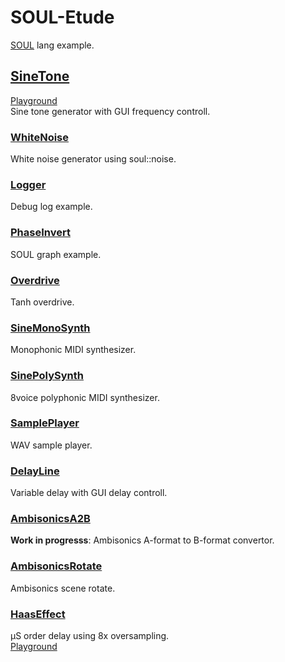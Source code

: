 # SOUL-Etude  
[SOUL](https://github.com/soul-lang/SOUL) lang example.

## [SineTone](SineTone)
[Playground](https://soul.dev/lab?id=d2fb7b25ec7aeddce2d2b0c0776cf6ec&0=440)  
Sine tone generator with GUI frequency controll.  

### [WhiteNoise](WhiteNoise)
White noise generator using soul::noise.

### [Logger](Logger)
Debug log example.

### [PhaseInvert](PhaseInvert)
SOUL graph example.

### [Overdrive](Overdrive)
Tanh overdrive.

### [SineMonoSynth](SineMonoSynth)
Monophonic MIDI synthesizer.

### [SinePolySynth](SinePolySynth)
8voice polyphonic MIDI synthesizer.

### [SamplePlayer](SamplePlayer)
WAV sample player.

### [DelayLine](DelayLine)
Variable delay with GUI delay controll.

### [AmbisonicsA2B](AmbisonicsA2B)
**Work in progresss**: Ambisonics A-format to B-format convertor.

### [AmbisonicsRotate](AmbisonicsRotate)
Ambisonics scene rotate.

### [HaasEffect](HaasEffect)  
μS order delay using 8x oversampling.  
[Playground](https://soul.dev/lab/?id=b02667d5c6c4de8e195eda75a3865dcd&1=0)  
